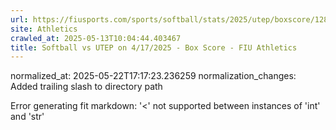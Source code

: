 ```yaml
---
url: https://fiusports.com/sports/softball/stats/2025/utep/boxscore/12823/
site: Athletics
crawled_at: 2025-05-13T10:04:44.403467
title: Softball vs UTEP on 4/17/2025 - Box Score - FIU Athletics
---
```

normalized_at: 2025-05-22T17:17:23.236259
normalization_changes: Added trailing slash to directory path

Error generating fit markdown: '<' not supported between instances of 'int' and 'str'